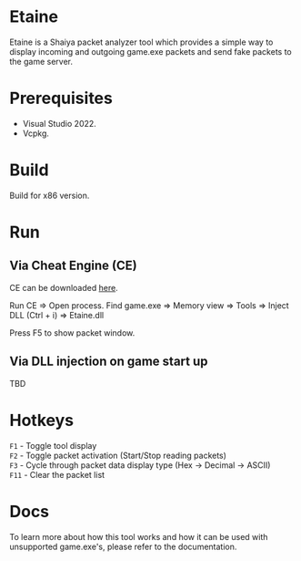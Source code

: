 # Etaine

Etaine is a Shaiya packet analyzer tool which provides a simple way to display incoming and outgoing game.exe packets and send fake packets to the game server.

# Prerequisites
* Visual Studio 2022.
* Vcpkg.

# Build
Build for x86 version.

# Run
## Via Cheat Engine (CE)
CE can be downloaded [here](https://cheatengine.org/downloads.php).

Run CE => Open process. Find game.exe => Memory view => Tools => Inject DLL (Ctrl + i) => Etaine.dll

Press F5 to show packet window.

## Via DLL injection on game start up
TBD

# Hotkeys
`F1` - Toggle tool display  
`F2` - Toggle packet activation (Start/Stop reading packets)  
`F3` - Cycle through packet data display type (Hex -> Decimal -> ASCII)  
`F11` - Clear the packet list

# Docs
To learn more about how this tool works and how it can be used with unsupported game.exe's, please refer to the documentation.